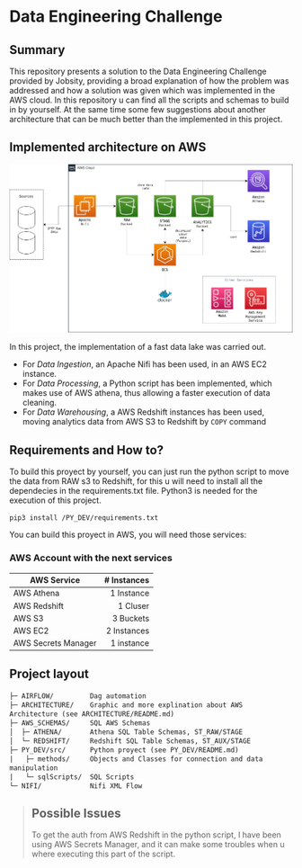 # Data Engineering Challenge

## Summary
This repository presents a solution to the Data Engineering Challenge provided by Jobsity, providing a broad explanation of how the problem was addressed and how a solution was given which was implemented in the AWS cloud. In this repository u can find all the scripts and schemas to build in by yourself. At the same time some few suggestions about another architecture that can be much better than the implemented in this project.
## Implemented architecture on AWS
<p align="center">
    <img width="700" alt="Alacritty Logo" src="https://raw.githubusercontent.com/srjefers/trips_challenge/main/ARCHITECTURE/Arquitectura_implementada.jpg">
</p>

In this project, the implementation of a fast data lake was carried out.

* For *Data Ingestion*, an Apache Nifi has been used, in an AWS EC2 instance.
* For *Data Processing*, a Python script has been implemented, which makes use of AWS athena, thus allowing a faster execution of data cleaning.
* For *Data Warehousing*, a AWS Redshift instances has been used, moving analytics data from AWS S3 to Redshift by `COPY` command

## Requirements and How to?
To build this proyect by yourself, you can just run the python script to move the data from RAW s3 to Redshift, for this u will need to install all the dependecies in the requirements.txt file. Python3 is needed for the execution of this project.

```
pip3 install /PY_DEV/requirements.txt
```

You can build this proyect in AWS, you will need those services:

### AWS Account with the next services
|AWS Service|# Instances|
|---|---:|
|AWS Athena|1 Instance|
|AWS Redshift|1 Cluser|
|AWS S3|3 Buckets|
|AWS EC2|2 Instances|
|AWS Secrets Manager|1 instance|

## Project layout

    ├─ AIRFLOW/         Dag automation
    ├─ ARCHITECTURE/    Graphic and more explination about AWS Architecture (see ARCHITECTURE/README.md)
    ├─ AWS_SCHEMAS/     SQL AWS Schemas
    │  ├─ ATHENA/       Athena SQL Table Schemas, ST_RAW/STAGE
    │  └─ REDSHIFT/     Redshift SQL Table Schemas, ST_AUX/STAGE
    ├─ PY_DEV/src/      Python proyect (see PY_DEV/README.md)
    |   ├─ methods/     Objects and Classes for connection and data manipulation
    |   └─ sqlScripts/  SQL Scripts
    └─ NIFI/            Nifi XML Flow


> ## Possible Issues 
> To get the auth from AWS Redshift in the python script, I have been using AWS Secrets Manager, and it can make some troubles when u where executing this part of the script.